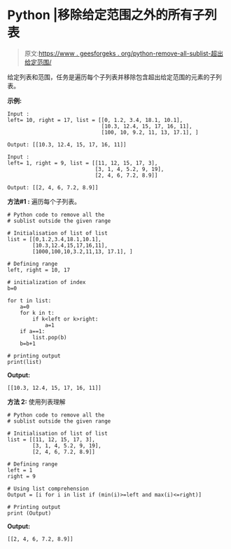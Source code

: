 # Python |移除给定范围之外的所有子列表

> 原文:[https://www . geesforgeks . org/python-remove-all-sublist-超出给定范围/](https://www.geeksforgeeks.org/python-remove-all-sublists-outside-the-given-range/)

给定列表和范围，任务是遍历每个子列表并移除包含超出给定范围的元素的子列表。

**示例:**

```
Input : 
left= 10, right = 17, list = [[0, 1.2, 3.4, 18.1, 10.1],
                              [10.3, 12.4, 15, 17, 16, 11],
                              [100, 10, 9.2, 11, 13, 17.1], ]

Output: [[10.3, 12.4, 15, 17, 16, 11]]

Input : 
left= 1, right = 9, list = [[11, 12, 15, 17, 3],
                            [3, 1, 4, 5.2, 9, 19],
                            [2, 4, 6, 7.2, 8.9]]

Output: [[2, 4, 6, 7.2, 8.9]]
```

**方法#1 :** 遍历每个子列表。

```
# Python code to remove all the 
# sublist outside the given range

# Initialisation of list of list
list = [[0,1.2,3.4,18.1,10.1], 
        [10.3,12.4,15,17,16,11],
        [1000,100,10,3.2,11,13, 17.1], ]

# Defining range
left, right = 10, 17

# initialization of index
b=0

for t in list:
    a=0
    for k in t:
        if k<left or k>right:
            a=1
    if a==1:
        list.pop(b)
    b=b+1

# printing output
print(list)
```

**Output:**

```
[[10.3, 12.4, 15, 17, 16, 11]]

```

**方法 2:** 使用列表理解

```
# Python code to remove all the 
# sublist outside the given range

# Initialisation of list of list
list = [[11, 12, 15, 17, 3],
        [3, 1, 4, 5.2, 9, 19],
        [2, 4, 6, 7.2, 8.9]]

# Defining range
left = 1
right = 9

# Using list comprehension
Output = [i for i in list if (min(i)>=left and max(i)<=right)]

# Printing output
print (Output)
```

**Output:**

```
[[2, 4, 6, 7.2, 8.9]]

```